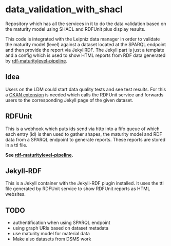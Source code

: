 # data_validation_with_shacl
Repository which has all the services in it to do the data validation based on the maturity model using SHACL and RDFUnit plus display results.

This code is integrated with the Leipniz data manager in order to validate the maturity model (level) against a dataset located at the SPARQL endpoint and then provide the report via JekyllRDF.
The Jekyll part is just a template and a config which is used to show HTML reports from RDF data generated by [rdf-maturitylevel-pipeline](https://github.com/AKSW/rdf-maturitylevel-pipeline).


## Idea
Users on the LDM could start data quality tests and see test results.
For this a [CKAN extension](https://github.com/stream-project/ckanext-qualityreports) is needed which calls the RDFUnit service and forwards users to the corresponding Jekyll page of the given dataset.

## RDFUnit
This is a webhook which puts ids send via http into a fifo queue of which each entry (id) is then used to gather shapes, the maturity model and RDF data from a SPARQL endpoint to generate reports.
These reports are stored in a ttl file.

**See [rdf-maturitylevel-pipeline](https://github.com/AKSW/rdf-maturitylevel-pipeline).**

## Jekyll-RDF
This is a Jekyll container with the Jekyll-RDF plugin installed. It uses the ttl file generated by RDFUnit service to show RDFUnit reports as HTML websites.

## TODO

* authentification when using SPARQL endpoint
* using graph URIs based on dataset metadata
* use maturity model for material data
* Make also datasets from DSMS work
